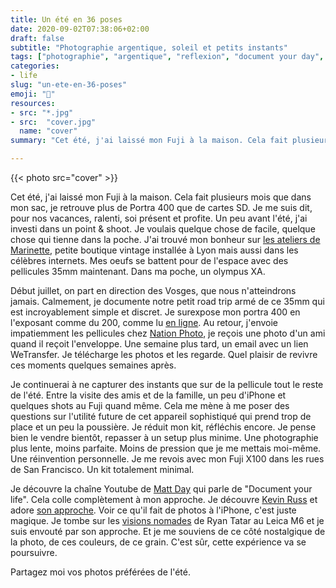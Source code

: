 ```yaml
---
title: Un été en 36 poses
date: 2020-09-02T07:38:06+02:00
draft: false
subtitle: "Photographie argentique, soleil et petits instants"
tags: ["photographie", "argentique", "reflexion", "document your day", "lent", "35mm", "film"]
categories:
- life
slug: "un-ete-en-36-poses"
emoji: "📸"
resources:
- src: "*.jpg"
- src:  "cover.jpg"
  name: "cover"
summary: "Cet été, j'ai laissé mon Fuji à la maison. Cela fait plusieurs mois que dans mon sac, je retrouve plus de Portra 400 que de cartes SD. Je me suis dit, pour nos vacances, ralenti, soi présent et profite."

---
```



{{< photo src="cover" >}}


Cet été, j'ai laissé mon Fuji à la maison. Cela fait plusieurs mois que dans mon sac, je retrouve plus de Portra 400 que de cartes SD. Je me suis dit, pour nos vacances, ralenti, soi présent et profite. Un peu avant l'été, j'ai investi dans un point & shoot. Je voulais quelque chose de facile, quelque chose qui tienne dans la poche. J'ai trouvé mon bonheur sur [les ateliers de Marinette](https://www.ateliers-marinette.fr/fr/photographie/appareils-argentiques/), petite boutique vintage installée à Lyon mais aussi dans les célèbres internets. Mes oeufs se battent pour de l'espace avec des pellicules 35mm maintenant. Dans ma poche, un olympus XA.

Début juillet, on part en direction des Vosges, que nous n'atteindrons jamais. Calmement, je documente notre petit road trip armé de ce 35mm qui est incroyablement simple et discret. Je surexpose mon portra 400 en l'exposant comme du 200, comme lu [en ligne](https://huckberry.com/journal/posts/beginner-guide-to-film-photography). Au retour, j'envoie impatiemment les pellicules chez [Nation Photo](https://nationphoto.com), je reçois une photo d'un ami quand il reçoit l'enveloppe. Une semaine plus tard, un email avec un lien WeTransfer. Je télécharge les photos et les regarde. Quel plaisir de revivre ces moments quelques semaines après.

Je continuerai à ne capturer des instants que sur de la pellicule tout le reste de l'été. Entre la visite des amis et de la famille, un peu d'iPhone et quelques shots au Fuji quand même. Cela me mène à me poser des questions sur l'utilité future de cet appareil sophistiqué qui prend trop de place et un peu la poussière. Je réduit mon kit, réfléchis encore. Je pense bien le vendre bientôt, repasser à un setup plus minime. Une photographie plus lente, moins parfaite. Moins de pression que je me mettais moi-même. Une réinvention personnelle. Je me revois avec mon Fuji X100 dans les rues de San Francisco. Un kit totalement minimal.

Je découvre la chaîne Youtube de [Matt Day](https://www.mattdayphoto.com) qui parle de "Document your life". Cela colle complètement à mon approche. Je découvre [Kevin Russ](https://www.kevinruss.com/) et adore [son approche](https://www.skillshare.com/classes/Photo-Storytelling-On-the-Road-with-Kevin-Russ/361560802/projects). Voir ce qu'il fait de photos à l'iPhone, c'est juste magique. Je tombe sur les [visions nomades](http://www.ryantatar.com/leica-strayvibrations) de Ryan Tatar au Leica M6 et je suis envouté par son approche. Et je me souviens de ce côté nostalgique de la photo, de ces couleurs, de ce grain. C'est sûr, cette expérience va se poursuivre.

Partagez moi vos photos préférées de l'été.
